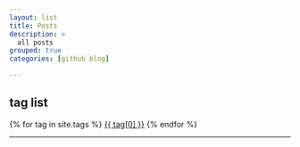 ```yaml
---
layout: list
title: Posts
description: >
  all posts
grouped: true
categories: [github blog]

---
```


<div class="tags-expo-list">
  <h2>tag list</h2>
  {% for tag in site.tags %}
  <a href="/posts/tag-{{ tag[0] | slugify }}" class="post-tag">{{ tag[0] }}</a>
  {% endfor %}
</div>
<hr/>

